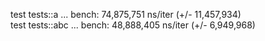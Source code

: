 test tests::a   ... bench:  74,875,751 ns/iter (+/- 11,457,934)  
test tests::abc ... bench:  48,888,405 ns/iter (+/- 6,949,968)